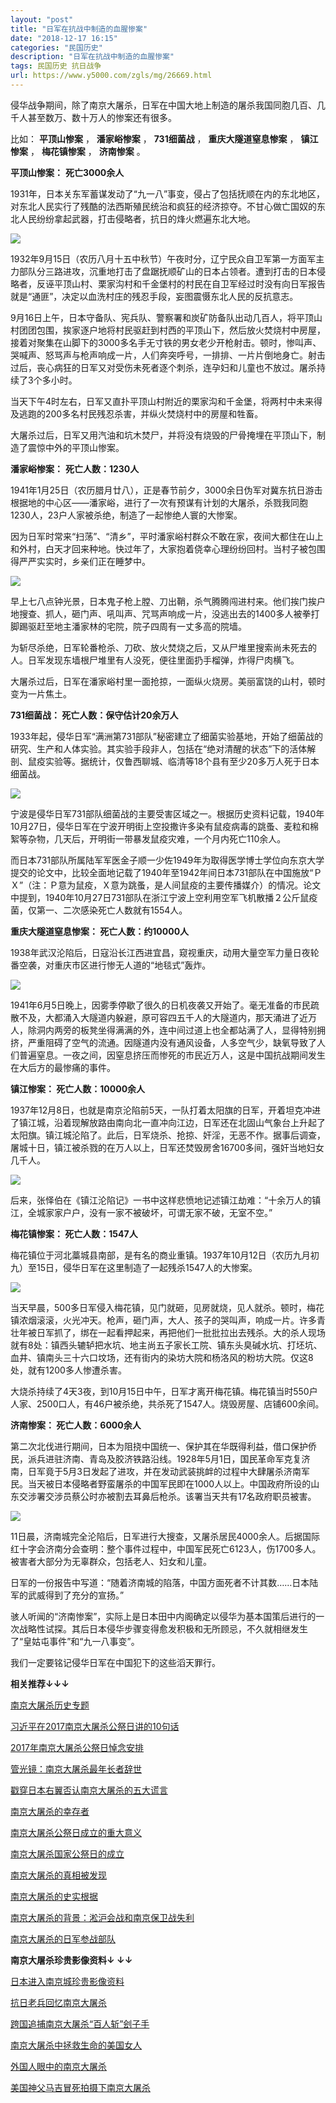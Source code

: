 ```yaml
---
layout: "post"
title: "日军在抗战中制造的血腥惨案"
date: "2018-12-17 16:15"
categories: "民国历史"
description: "日军在抗战中制造的血腥惨案"
tags: 民国历史 抗日战争
url: https://www.y5000.com/zgls/mg/26669.html
---
```






侵华战争期间，除了南京大屠杀，日军在中国大地上制造的屠杀我国同胞几百、几千人甚至数万、数十万人的惨案还有很多。

比如： **平顶山惨案** ， **潘家峪惨案** ， **731细菌战** ， **重庆大隧道窒息惨案** ， **镇江惨案** ， **梅花镇惨案**
， **济南惨案** 。

**平顶山惨案：** **死亡3000余人**

1931年，日本关东军蓄谋发动了“九一八”事变，侵占了包括抚顺在内的东北地区，对东北人民实行了残酷的法西斯殖民统治和疯狂的经济掠夺。不甘心做亡国奴的东北人民纷纷拿起武器，打击侵略者，抗日的烽火燃遍东北大地。

![](https://img.y5000.com/uploads/allimg/171213/8-1G213145114348.jpg)

1932年9月15日（农历八月十五中秋节）午夜时分，辽宁民众自卫军第一方面军主力部队分三路进攻，沉重地打击了盘踞抚顺矿山的日本占领者。遭到打击的日本侵略者，反诬平顶山村、栗家沟村和千金堡村的村民在自卫军经过时没有向日军报告就是“通匪”，决定以血洗村庄的残忍手段，妄图震慑东北人民的反抗意志。

9月16日上午，日本守备队、宪兵队、警察署和炭矿防备队出动几百人，将平顶山村团团包围，挨家逐户地将村民驱赶到村西的平顶山下，然后放火焚烧村中房屋，接着对聚集在山脚下的3000多名手无寸铁的男女老少开枪射击。顿时，惨叫声、哭喊声、怒骂声与枪声响成一片，人们奔突呼号，一排排、一片片倒地身亡。射击过后，丧心病狂的日军又对受伤未死者逐个刺杀，连孕妇和儿童也不放过。屠杀持续了3个多小时。

当天下午4时左右，日军又直扑平顶山村附近的栗家沟和千金堡，将两村中未来得及逃跑的200多名村民残忍杀害，并纵火焚烧村中的房屋和牲畜。

大屠杀过后，日军又用汽油和坑木焚尸，并将没有烧毁的尸骨掩埋在平顶山下，制造了震惊中外的平顶山惨案。

**潘家峪惨案：** **死亡人数：1230人**

1941年1月25日（农历腊月廿八），正是春节前夕，3000余日伪军对冀东抗日游击根据地的中心区——潘家峪，进行了一次有预谋有计划的大屠杀，杀戮我同胞1230人，23户人家被杀绝，制造了一起惨绝人寰的大惨案。

因为日军时常来“扫荡”、“清乡”，平时潘家峪村群众不敢在家，夜间大都住在山上和外村，白天才回来种地。快过年了，大家抱着侥幸心理纷纷回村。当村子被包围得严严实实时，乡亲们正在睡梦中。

![](https://img.y5000.com/uploads/allimg/171213/8-1G213145519347.jpg)

早上七八点钟光景，日本鬼子枪上膛、刀出鞘，杀气腾腾闯进村来。他们挨门挨户地搜查、抓人，砸门声、吼叫声、咒骂声响成一片，没逃出去的1400多人被拳打脚踢驱赶至地主潘家林的宅院，院子四周有一丈多高的院墙。

为斩尽杀绝，日军轮番枪杀、刀砍、放火焚烧之后，又从尸堆里搜索尚未死去的人。日军发现东墙根尸堆里有人没死，便往里面扔手榴弹，炸得尸肉横飞。

大屠杀过后，日军在潘家峪村里一面抢掠，一面纵火烧房。美丽富饶的山村，顿时变为一片焦土。

**731细菌战： 死亡人数：保守估计20余万人**

1933年起，侵华日军“满洲第731部队”秘密建立了细菌实验基地，开始了细菌战的研究、生产和人体实验。其实验手段非人，包括在“绝对清醒的状态”下的活体解剖、鼠疫实验等。据统计，仅鲁西聊城、临清等18个县有至少20多万人死于日本细菌战。

![](https://img.y5000.com/uploads/allimg/171213/8-1G213145F3430.jpg)

宁波是侵华日军731部队细菌战的主要受害区域之一。根据历史资料记载，1940年10月27日，侵华日军在宁波开明街上空投撒许多染有鼠疫病毒的跳蚤、麦粒和棉絮等杂物，几天后，开明街一带暴发鼠疫灾难，一个月内死亡110余人。

而日本731部队所属陆军军医金子顺一少佐1949年为取得医学博士学位向东京大学提交的论文中，比较全面地记载了1940年至1942年间日本731部队在中国施放“ＰＸ”（注：Ｐ意为鼠疫，Ｘ意为跳蚤，是人间鼠疫的主要传播媒介）的情况。论文中提到，1940年10月27日731部队在浙江宁波上空利用空军飞机散播２公斤鼠疫菌，仅第一、二次感染死亡人数就有1554人。

**重庆大隧道窒息惨案： 死亡人数：约10000人**

1938年武汉沦陷后，日寇沿长江西进宜昌，窥视重庆，动用大量空军力量日夜轮番空袭，对重庆市区进行惨无人道的“地毯式”轰炸。

![](https://img.y5000.com/uploads/allimg/171213/8-1G2131500192P.jpg)

1941年6月5日晚上，因雾季停歇了很久的日机夜袭又开始了。毫无准备的市民疏散不及，大都涌入大隧道内躲避，原可容四五千人的大隧道内，那天涌进了近万人，除洞内两旁的板凳坐得满满的外，连中间过道上也全都站满了人，显得特别拥挤，严重阻碍了空气的流通。因隧道内没有通风设备，人多空气少，缺氧导致了人们普遍窒息。一夜之间，因窒息挤压而惨死的市民近万人，这是中国抗战期间发生在大后方的最惨痛的事件。

**镇江惨案： 死亡人数：10000余人**

1937年12月8日，也就是南京沦陷前5天，一队打着太阳旗的日军，开着坦克冲进了镇江城，沿着现解放路由南向北一直冲向江边，日军还在北固山气象台上升起了太阳旗。镇江城沦陷了。此后，日军烧杀、抢掠、奸淫，无恶不作。据事后调查，屠城十日，镇江被杀戮的在万人以上，日军还焚毁房舍16700多间，强奸当地妇女几千人。

![](https://img.y5000.com/uploads/allimg/171213/8-1G213150250911.jpg)

后来，张怿伯在《镇江沦陷记》一书中这样悲愤地记述镇江劫难：“十余万人的镇江，全城家家户户，没有一家不被破坏，可谓无家不破，无室不空。”

**梅花镇惨案： 死亡人数：1547人**

梅花镇位于河北藁城县南部，是有名的商业重镇。1937年10月12日（农历九月初九）至15日，侵华日军在这里制造了一起残杀1547人的大惨案。

![](https://img.y5000.com/uploads/allimg/171213/8-1G2131505521U.jpg)

当天早晨，500多日军侵入梅花镇，见门就砸，见房就烧，见人就杀。顿时，梅花镇浓烟滚滚，火光冲天。枪声，砸门声，大人、孩子的哭叫声，响成一片。许多青壮年被日军抓了，绑在一起看押起来，再把他们一批批拉出去残杀。大的杀人现场就有8处：镇西头辘轳把水坑、地主尚五子家长工院、镇东头臭碱水坑、打坯坑、血井、镇南头三十六口坟场，还有街内的染坊大院和杨洛风的粉坊大院。仅这8处，就有1200多人惨遭杀害。

大烧杀持续了4天3夜，到10月15日中午，日军才离开梅花镇。梅花镇当时550户人家、2500口人，有46户被杀绝，共杀死了1547人。烧毁房屋、店铺600余间。

**济南惨案： 死亡人数：6000余人**

第二次北伐进行期间，日本为阻挠中国统一、保护其在华既得利益，借口保护侨民，派兵进驻济南、青岛及胶济铁路沿线。1928年5月1日，国民革命军克复济南，日军竟于5月3日发起了进攻，并在发动武装挑衅的过程中大肆屠杀济南军民。当天被日本侵略者野蛮屠杀的中国军民即在1000人以上。中国政府所设的山东交涉署交涉员蔡公时亦被割去耳鼻后枪杀。该署当天共有17名政府职员被害。

![](https://img.y5000.com/uploads/allimg/171213/8-1G213151445O6.jpg)

11日晨，济南城完全沦陷后，日军进行大搜查，又屠杀居民4000余人。后据国际红十字会济南分会查明：整个事件过程中，中国军民死亡6123人，伤1700多人。被害者大部分为无辜群众，包括老人、妇女和儿童。

日军的一份报告中写道：“随着济南城的陷落，中国方面死者不计其数……日本陆军的武威得到了充分的宣扬。”

骇人听闻的“济南惨案”，实际上是日本田中内阁确定以侵华为基本国策后进行的一次战略性试探。其后日本侵华步骤变得愈发积极和无所顾忌，不久就相继发生了“皇姑屯事件”和“九一八事变”。

我们一定要铭记侵华日军在中国犯下的这些滔天罪行。

**相关推荐↓↓↓**

[南京大屠杀历史专题](https://www.y5000.com/shbt/26653.html)

[习近平在2017南京大屠杀公祭日讲的10句话](https://www.y5000.com/shbt/shss/26668.html)

[2017年南京大屠杀公祭日悼念安排](https://www.y5000.com/zgls/mg/26657.html)

[管光镜：南京大屠杀最年长者辞世](https://www.y5000.com/zgls/mg/26665.html)

[戳穿日本右翼否认南京大屠杀的五大谎言](https://www.y5000.com/zgls/mg/26666.html)

[ 南京大屠杀的幸存者](https://www.y5000.com/shbt/26648.html)

[南京大屠杀公祭日成立的重大意义](https://www.y5000.com/shbt/26647.html)

[南京大屠杀国家公祭日的成立](https://www.y5000.com/zgls/mg/26646.html)

[南京大屠杀的真相被发现](https://www.y5000.com/zgls/mg/26645.html)

[南京大屠杀的史实根据](https://www.y5000.com/zgls/mg/26643.html)

[南京大屠杀的背景：淞沪会战和南京保卫战失利](https://www.y5000.com/zgls/mg/26639.html)

[南京大屠杀的日军参战部队](https://www.y5000.com/zgls/mg/26641.html)

**南京大屠杀珍贵影像资料↓ ↓↓**

[日本进入南京城珍贵影像资料](https://www.y5000.com/zgls/mg/26659.html)

[抗日老兵回忆南京大屠杀](https://www.y5000.com/zgls/mg/26664.html)

[跨国追捕南京大屠杀“百人斩”刽子手](https://www.y5000.com/zgls/mg/26663.html)

[南京大屠杀中拯救生命的美国女人](https://www.y5000.com/zgls/mg/26661.html)

[外国人眼中的南京大屠杀](https://www.y5000.com/zgls/mg/26658.html)

[美国神父马吉冒死拍摄下南京大屠杀](https://www.y5000.com/zgls/mg/26660.html)

